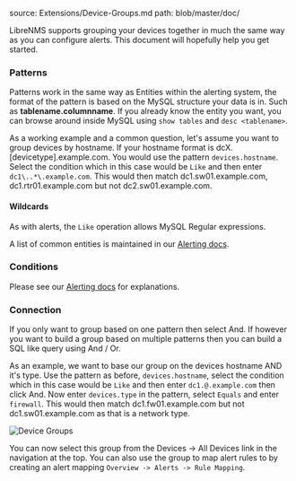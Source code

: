 source: Extensions/Device-Groups.md
path: blob/master/doc/

LibreNMS supports grouping your devices together in much the same way as you can configure alerts. This document will hopefully help you get started.

### Patterns

Patterns work in the same way as Entities within the alerting system, the format of the pattern is based on the MySQL structure your data is in. Such
as __tablename.columnname__. If you already know the entity you want, you can browse around inside MySQL using `show tables` and `desc <tablename>`.

As a working example and a common question, let's assume you want to group devices by hostname. If your hostname format is dcX.[devicetype].example.com. You would use the pattern
`devices.hostname`. Select the condition which in this case would be `Like` and then enter `dc1\..*\.example.com`. This would then match dc1.sw01.example.com, dc1.rtr01.example.com but not
 dc2.sw01.example.com.

#### Wildcards

As with alerts, the `Like` operation allows MySQL Regular expressions.

A list of common entities is maintained in our [Alerting docs](/Alerting/Entities/).

### Conditions

Please see our [Alerting docs](/Alerting/Rules/#syntax) for explanations.

### Connection

If you only want to group based on one pattern then select And. If however you want to build a group based on multiple patterns then you can build a SQL like
query using And / Or.

As an example, we want to base our group on the devices hostname AND it's type. Use the pattern as before, `devices.hostname`, select 
the condition which in this case would be `Like` and then enter `dc1.@.example.com` then click And. Now enter `devices.type` in the pattern, select `Equals` 
and enter `firewall`. This would then match dc1.fw01.example.com but not dc1.sw01.example.com as that is a network type.

![Device Groups](/img/device_groups.png)

You can now select this group from the Devices -> All Devices link in the navigation at the top. You can also use the group to map alert rules to by creating an alert mapping
`Overview -> Alerts -> Rule Mapping`.
